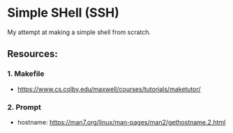 # Simple SHell (SSH)

My attempt at making a simple shell from scratch.

## Resources:
### 1. Makefile
- https://www.cs.colby.edu/maxwell/courses/tutorials/maketutor/
### 2. Prompt
- hostname: https://man7.org/linux/man-pages/man2/gethostname.2.html
